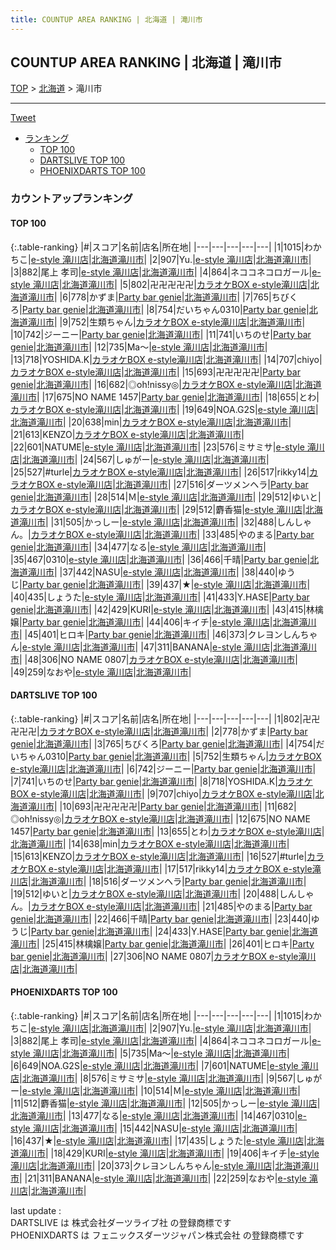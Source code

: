 ```yaml
---
title: COUNTUP AREA RANKING | 北海道 | 滝川市
---
```

## COUNTUP AREA RANKING | 北海道 | 滝川市

[TOP](/darts/rank/) > [北海道](/darts/rank/北海道/) > 滝川市

___

<a href="https://twitter.com/share?ref_src=twsrc%5Etfw" data-text="COUNTUP AREA RANKING | 北海道滝川市" class="twitter-share-button" data-hashtags="DARTSLIVE,PHOENIXDARTS,darts,ダーツ" data-show-count="false">Tweet</a>

* [ランキング](#カウントアップランキング)
    * [TOP 100](#top-100)
    * [DARTSLIVE TOP 100](#dartslive-top-100)
    * [PHOENIXDARTS TOP 100](#phoenixdarts-top-100)

### カウントアップランキング

#### TOP 100



{:.table-ranking}
|#|スコア|名前|店名|所在地|
|---|---|---|---|---|
|1|1015|<span class="rank-name-pd">わかちこ</span>|<a href="https://vs.phoenixdarts.com/jp/shop/shopDetailInfo/s_38543?s_seq=38543">e-style 滝川店</a>|<a href="/darts/rank/北海道/滝川市">北海道滝川市</a>|
|2|907|<span class="rank-name-pd">Yu.</span>|<a href="https://vs.phoenixdarts.com/jp/shop/shopDetailInfo/s_38543?s_seq=38543">e-style 滝川店</a>|<a href="/darts/rank/北海道/滝川市">北海道滝川市</a>|
|3|882|<span class="rank-name-pd">尾上 孝司</span>|<a href="https://vs.phoenixdarts.com/jp/shop/shopDetailInfo/s_38543?s_seq=38543">e-style 滝川店</a>|<a href="/darts/rank/北海道/滝川市">北海道滝川市</a>|
|4|864|<span class="rank-name-pd">ネココネコロガール</span>|<a href="https://vs.phoenixdarts.com/jp/shop/shopDetailInfo/s_38543?s_seq=38543">e-style 滝川店</a>|<a href="/darts/rank/北海道/滝川市">北海道滝川市</a>|
|5|802|<span class="rank-name-dl">卍卍卍卍卍</span>|<a href="https://search.dartslive.com/jp/shop/fb0a21904bc172100d9b047a20a7ba1e">カラオケBOX e-style滝川店</a>|<a href="/darts/rank/北海道/滝川市">北海道滝川市</a>|
|6|778|<span class="rank-name-dl">かずま</span>|<a href="https://search.dartslive.com/jp/shop/c144b442059be5da0d9b047a20a7ba1e">Party bar genie</a>|<a href="/darts/rank/北海道/滝川市">北海道滝川市</a>|
|7|765|<span class="rank-name-dl">ちびくろ</span>|<a href="https://search.dartslive.com/jp/shop/c144b442059be5da0d9b047a20a7ba1e">Party bar genie</a>|<a href="/darts/rank/北海道/滝川市">北海道滝川市</a>|
|8|754|<span class="rank-name-dl">だいちゃん0310</span>|<a href="https://search.dartslive.com/jp/shop/c144b442059be5da0d9b047a20a7ba1e">Party bar genie</a>|<a href="/darts/rank/北海道/滝川市">北海道滝川市</a>|
|9|752|<span class="rank-name-dl">生類ちゃん</span>|<a href="https://search.dartslive.com/jp/shop/fb0a21904bc172100d9b047a20a7ba1e">カラオケBOX e-style滝川店</a>|<a href="/darts/rank/北海道/滝川市">北海道滝川市</a>|
|10|742|<span class="rank-name-dl">ジーニー</span>|<a href="https://search.dartslive.com/jp/shop/c144b442059be5da0d9b047a20a7ba1e">Party bar genie</a>|<a href="/darts/rank/北海道/滝川市">北海道滝川市</a>|
|11|741|<span class="rank-name-dl">いちのせ</span>|<a href="https://search.dartslive.com/jp/shop/c144b442059be5da0d9b047a20a7ba1e">Party bar genie</a>|<a href="/darts/rank/北海道/滝川市">北海道滝川市</a>|
|12|735|<span class="rank-name-pd">Ma〜</span>|<a href="https://vs.phoenixdarts.com/jp/shop/shopDetailInfo/s_38543?s_seq=38543">e-style 滝川店</a>|<a href="/darts/rank/北海道/滝川市">北海道滝川市</a>|
|13|718|<span class="rank-name-dl">YOSHIDA.K</span>|<a href="https://search.dartslive.com/jp/shop/fb0a21904bc172100d9b047a20a7ba1e">カラオケBOX e-style滝川店</a>|<a href="/darts/rank/北海道/滝川市">北海道滝川市</a>|
|14|707|<span class="rank-name-dl">chiyo</span>|<a href="https://search.dartslive.com/jp/shop/fb0a21904bc172100d9b047a20a7ba1e">カラオケBOX e-style滝川店</a>|<a href="/darts/rank/北海道/滝川市">北海道滝川市</a>|
|15|693|<span class="rank-name-dl">卍卍卍卍卍</span>|<a href="https://search.dartslive.com/jp/shop/c144b442059be5da0d9b047a20a7ba1e">Party bar genie</a>|<a href="/darts/rank/北海道/滝川市">北海道滝川市</a>|
|16|682|<span class="rank-name-dl">◎oh!nissy◎</span>|<a href="https://search.dartslive.com/jp/shop/fb0a21904bc172100d9b047a20a7ba1e">カラオケBOX e-style滝川店</a>|<a href="/darts/rank/北海道/滝川市">北海道滝川市</a>|
|17|675|<span class="rank-name-dl">NO NAME 1457</span>|<a href="https://search.dartslive.com/jp/shop/c144b442059be5da0d9b047a20a7ba1e">Party bar genie</a>|<a href="/darts/rank/北海道/滝川市">北海道滝川市</a>|
|18|655|<span class="rank-name-dl">とわ</span>|<a href="https://search.dartslive.com/jp/shop/fb0a21904bc172100d9b047a20a7ba1e">カラオケBOX e-style滝川店</a>|<a href="/darts/rank/北海道/滝川市">北海道滝川市</a>|
|19|649|<span class="rank-name-pd">NOA.G2S</span>|<a href="https://vs.phoenixdarts.com/jp/shop/shopDetailInfo/s_38543?s_seq=38543">e-style 滝川店</a>|<a href="/darts/rank/北海道/滝川市">北海道滝川市</a>|
|20|638|<span class="rank-name-dl">min</span>|<a href="https://search.dartslive.com/jp/shop/fb0a21904bc172100d9b047a20a7ba1e">カラオケBOX e-style滝川店</a>|<a href="/darts/rank/北海道/滝川市">北海道滝川市</a>|
|21|613|<span class="rank-name-dl">KENZO</span>|<a href="https://search.dartslive.com/jp/shop/fb0a21904bc172100d9b047a20a7ba1e">カラオケBOX e-style滝川店</a>|<a href="/darts/rank/北海道/滝川市">北海道滝川市</a>|
|22|601|<span class="rank-name-pd">NATUME</span>|<a href="https://vs.phoenixdarts.com/jp/shop/shopDetailInfo/s_38543?s_seq=38543">e-style 滝川店</a>|<a href="/darts/rank/北海道/滝川市">北海道滝川市</a>|
|23|576|<span class="rank-name-pd">ミサミサ</span>|<a href="https://vs.phoenixdarts.com/jp/shop/shopDetailInfo/s_38543?s_seq=38543">e-style 滝川店</a>|<a href="/darts/rank/北海道/滝川市">北海道滝川市</a>|
|24|567|<span class="rank-name-pd">しゅがー</span>|<a href="https://vs.phoenixdarts.com/jp/shop/shopDetailInfo/s_38543?s_seq=38543">e-style 滝川店</a>|<a href="/darts/rank/北海道/滝川市">北海道滝川市</a>|
|25|527|<span class="rank-name-dl">#turle</span>|<a href="https://search.dartslive.com/jp/shop/fb0a21904bc172100d9b047a20a7ba1e">カラオケBOX e-style滝川店</a>|<a href="/darts/rank/北海道/滝川市">北海道滝川市</a>|
|26|517|<span class="rank-name-dl">rikky14</span>|<a href="https://search.dartslive.com/jp/shop/fb0a21904bc172100d9b047a20a7ba1e">カラオケBOX e-style滝川店</a>|<a href="/darts/rank/北海道/滝川市">北海道滝川市</a>|
|27|516|<span class="rank-name-dl">ダーツメンヘラ</span>|<a href="https://search.dartslive.com/jp/shop/c144b442059be5da0d9b047a20a7ba1e">Party bar genie</a>|<a href="/darts/rank/北海道/滝川市">北海道滝川市</a>|
|28|514|<span class="rank-name-pd">Ｍ</span>|<a href="https://vs.phoenixdarts.com/jp/shop/shopDetailInfo/s_38543?s_seq=38543">e-style 滝川店</a>|<a href="/darts/rank/北海道/滝川市">北海道滝川市</a>|
|29|512|<span class="rank-name-dl">ゆいと</span>|<a href="https://search.dartslive.com/jp/shop/fb0a21904bc172100d9b047a20a7ba1e">カラオケBOX e-style滝川店</a>|<a href="/darts/rank/北海道/滝川市">北海道滝川市</a>|
|29|512|<span class="rank-name-pd">麝香猫</span>|<a href="https://vs.phoenixdarts.com/jp/shop/shopDetailInfo/s_38543?s_seq=38543">e-style 滝川店</a>|<a href="/darts/rank/北海道/滝川市">北海道滝川市</a>|
|31|505|<span class="rank-name-pd">かっしー</span>|<a href="https://vs.phoenixdarts.com/jp/shop/shopDetailInfo/s_38543?s_seq=38543">e-style 滝川店</a>|<a href="/darts/rank/北海道/滝川市">北海道滝川市</a>|
|32|488|<span class="rank-name-dl">しんしゃん。</span>|<a href="https://search.dartslive.com/jp/shop/fb0a21904bc172100d9b047a20a7ba1e">カラオケBOX e-style滝川店</a>|<a href="/darts/rank/北海道/滝川市">北海道滝川市</a>|
|33|485|<span class="rank-name-dl">やのまる</span>|<a href="https://search.dartslive.com/jp/shop/c144b442059be5da0d9b047a20a7ba1e">Party bar genie</a>|<a href="/darts/rank/北海道/滝川市">北海道滝川市</a>|
|34|477|<span class="rank-name-pd">なる</span>|<a href="https://vs.phoenixdarts.com/jp/shop/shopDetailInfo/s_38543?s_seq=38543">e-style 滝川店</a>|<a href="/darts/rank/北海道/滝川市">北海道滝川市</a>|
|35|467|<span class="rank-name-pd">0310</span>|<a href="https://vs.phoenixdarts.com/jp/shop/shopDetailInfo/s_38543?s_seq=38543">e-style 滝川店</a>|<a href="/darts/rank/北海道/滝川市">北海道滝川市</a>|
|36|466|<span class="rank-name-dl">千晴</span>|<a href="https://search.dartslive.com/jp/shop/c144b442059be5da0d9b047a20a7ba1e">Party bar genie</a>|<a href="/darts/rank/北海道/滝川市">北海道滝川市</a>|
|37|442|<span class="rank-name-pd">NASU</span>|<a href="https://vs.phoenixdarts.com/jp/shop/shopDetailInfo/s_38543?s_seq=38543">e-style 滝川店</a>|<a href="/darts/rank/北海道/滝川市">北海道滝川市</a>|
|38|440|<span class="rank-name-dl">ゆうじ</span>|<a href="https://search.dartslive.com/jp/shop/c144b442059be5da0d9b047a20a7ba1e">Party bar genie</a>|<a href="/darts/rank/北海道/滝川市">北海道滝川市</a>|
|39|437|<span class="rank-name-pd">★</span>|<a href="https://vs.phoenixdarts.com/jp/shop/shopDetailInfo/s_38543?s_seq=38543">e-style 滝川店</a>|<a href="/darts/rank/北海道/滝川市">北海道滝川市</a>|
|40|435|<span class="rank-name-pd">しょうた</span>|<a href="https://vs.phoenixdarts.com/jp/shop/shopDetailInfo/s_38543?s_seq=38543">e-style 滝川店</a>|<a href="/darts/rank/北海道/滝川市">北海道滝川市</a>|
|41|433|<span class="rank-name-dl">Y.HASE</span>|<a href="https://search.dartslive.com/jp/shop/c144b442059be5da0d9b047a20a7ba1e">Party bar genie</a>|<a href="/darts/rank/北海道/滝川市">北海道滝川市</a>|
|42|429|<span class="rank-name-pd">KURI</span>|<a href="https://vs.phoenixdarts.com/jp/shop/shopDetailInfo/s_38543?s_seq=38543">e-style 滝川店</a>|<a href="/darts/rank/北海道/滝川市">北海道滝川市</a>|
|43|415|<span class="rank-name-dl">林檎嬢</span>|<a href="https://search.dartslive.com/jp/shop/c144b442059be5da0d9b047a20a7ba1e">Party bar genie</a>|<a href="/darts/rank/北海道/滝川市">北海道滝川市</a>|
|44|406|<span class="rank-name-pd">キイチ</span>|<a href="https://vs.phoenixdarts.com/jp/shop/shopDetailInfo/s_38543?s_seq=38543">e-style 滝川店</a>|<a href="/darts/rank/北海道/滝川市">北海道滝川市</a>|
|45|401|<span class="rank-name-dl">ヒロキ</span>|<a href="https://search.dartslive.com/jp/shop/c144b442059be5da0d9b047a20a7ba1e">Party bar genie</a>|<a href="/darts/rank/北海道/滝川市">北海道滝川市</a>|
|46|373|<span class="rank-name-pd">クレヨンしんちゃん</span>|<a href="https://vs.phoenixdarts.com/jp/shop/shopDetailInfo/s_38543?s_seq=38543">e-style 滝川店</a>|<a href="/darts/rank/北海道/滝川市">北海道滝川市</a>|
|47|311|<span class="rank-name-pd">BANANA</span>|<a href="https://vs.phoenixdarts.com/jp/shop/shopDetailInfo/s_38543?s_seq=38543">e-style 滝川店</a>|<a href="/darts/rank/北海道/滝川市">北海道滝川市</a>|
|48|306|<span class="rank-name-dl">NO NAME 0807</span>|<a href="https://search.dartslive.com/jp/shop/fb0a21904bc172100d9b047a20a7ba1e">カラオケBOX e-style滝川店</a>|<a href="/darts/rank/北海道/滝川市">北海道滝川市</a>|
|49|259|<span class="rank-name-pd">なおや</span>|<a href="https://vs.phoenixdarts.com/jp/shop/shopDetailInfo/s_38543?s_seq=38543">e-style 滝川店</a>|<a href="/darts/rank/北海道/滝川市">北海道滝川市</a>|


#### DARTSLIVE TOP 100



{:.table-ranking}
|#|スコア|名前|店名|所在地|
|---|---|---|---|---|
|1|802|<span class="rank-name-dl">卍卍卍卍卍</span>|<a href="https://search.dartslive.com/jp/shop/fb0a21904bc172100d9b047a20a7ba1e">カラオケBOX e-style滝川店</a>|<a href="/darts/rank/北海道/滝川市">北海道滝川市</a>|
|2|778|<span class="rank-name-dl">かずま</span>|<a href="https://search.dartslive.com/jp/shop/c144b442059be5da0d9b047a20a7ba1e">Party bar genie</a>|<a href="/darts/rank/北海道/滝川市">北海道滝川市</a>|
|3|765|<span class="rank-name-dl">ちびくろ</span>|<a href="https://search.dartslive.com/jp/shop/c144b442059be5da0d9b047a20a7ba1e">Party bar genie</a>|<a href="/darts/rank/北海道/滝川市">北海道滝川市</a>|
|4|754|<span class="rank-name-dl">だいちゃん0310</span>|<a href="https://search.dartslive.com/jp/shop/c144b442059be5da0d9b047a20a7ba1e">Party bar genie</a>|<a href="/darts/rank/北海道/滝川市">北海道滝川市</a>|
|5|752|<span class="rank-name-dl">生類ちゃん</span>|<a href="https://search.dartslive.com/jp/shop/fb0a21904bc172100d9b047a20a7ba1e">カラオケBOX e-style滝川店</a>|<a href="/darts/rank/北海道/滝川市">北海道滝川市</a>|
|6|742|<span class="rank-name-dl">ジーニー</span>|<a href="https://search.dartslive.com/jp/shop/c144b442059be5da0d9b047a20a7ba1e">Party bar genie</a>|<a href="/darts/rank/北海道/滝川市">北海道滝川市</a>|
|7|741|<span class="rank-name-dl">いちのせ</span>|<a href="https://search.dartslive.com/jp/shop/c144b442059be5da0d9b047a20a7ba1e">Party bar genie</a>|<a href="/darts/rank/北海道/滝川市">北海道滝川市</a>|
|8|718|<span class="rank-name-dl">YOSHIDA.K</span>|<a href="https://search.dartslive.com/jp/shop/fb0a21904bc172100d9b047a20a7ba1e">カラオケBOX e-style滝川店</a>|<a href="/darts/rank/北海道/滝川市">北海道滝川市</a>|
|9|707|<span class="rank-name-dl">chiyo</span>|<a href="https://search.dartslive.com/jp/shop/fb0a21904bc172100d9b047a20a7ba1e">カラオケBOX e-style滝川店</a>|<a href="/darts/rank/北海道/滝川市">北海道滝川市</a>|
|10|693|<span class="rank-name-dl">卍卍卍卍卍</span>|<a href="https://search.dartslive.com/jp/shop/c144b442059be5da0d9b047a20a7ba1e">Party bar genie</a>|<a href="/darts/rank/北海道/滝川市">北海道滝川市</a>|
|11|682|<span class="rank-name-dl">◎oh!nissy◎</span>|<a href="https://search.dartslive.com/jp/shop/fb0a21904bc172100d9b047a20a7ba1e">カラオケBOX e-style滝川店</a>|<a href="/darts/rank/北海道/滝川市">北海道滝川市</a>|
|12|675|<span class="rank-name-dl">NO NAME 1457</span>|<a href="https://search.dartslive.com/jp/shop/c144b442059be5da0d9b047a20a7ba1e">Party bar genie</a>|<a href="/darts/rank/北海道/滝川市">北海道滝川市</a>|
|13|655|<span class="rank-name-dl">とわ</span>|<a href="https://search.dartslive.com/jp/shop/fb0a21904bc172100d9b047a20a7ba1e">カラオケBOX e-style滝川店</a>|<a href="/darts/rank/北海道/滝川市">北海道滝川市</a>|
|14|638|<span class="rank-name-dl">min</span>|<a href="https://search.dartslive.com/jp/shop/fb0a21904bc172100d9b047a20a7ba1e">カラオケBOX e-style滝川店</a>|<a href="/darts/rank/北海道/滝川市">北海道滝川市</a>|
|15|613|<span class="rank-name-dl">KENZO</span>|<a href="https://search.dartslive.com/jp/shop/fb0a21904bc172100d9b047a20a7ba1e">カラオケBOX e-style滝川店</a>|<a href="/darts/rank/北海道/滝川市">北海道滝川市</a>|
|16|527|<span class="rank-name-dl">#turle</span>|<a href="https://search.dartslive.com/jp/shop/fb0a21904bc172100d9b047a20a7ba1e">カラオケBOX e-style滝川店</a>|<a href="/darts/rank/北海道/滝川市">北海道滝川市</a>|
|17|517|<span class="rank-name-dl">rikky14</span>|<a href="https://search.dartslive.com/jp/shop/fb0a21904bc172100d9b047a20a7ba1e">カラオケBOX e-style滝川店</a>|<a href="/darts/rank/北海道/滝川市">北海道滝川市</a>|
|18|516|<span class="rank-name-dl">ダーツメンヘラ</span>|<a href="https://search.dartslive.com/jp/shop/c144b442059be5da0d9b047a20a7ba1e">Party bar genie</a>|<a href="/darts/rank/北海道/滝川市">北海道滝川市</a>|
|19|512|<span class="rank-name-dl">ゆいと</span>|<a href="https://search.dartslive.com/jp/shop/fb0a21904bc172100d9b047a20a7ba1e">カラオケBOX e-style滝川店</a>|<a href="/darts/rank/北海道/滝川市">北海道滝川市</a>|
|20|488|<span class="rank-name-dl">しんしゃん。</span>|<a href="https://search.dartslive.com/jp/shop/fb0a21904bc172100d9b047a20a7ba1e">カラオケBOX e-style滝川店</a>|<a href="/darts/rank/北海道/滝川市">北海道滝川市</a>|
|21|485|<span class="rank-name-dl">やのまる</span>|<a href="https://search.dartslive.com/jp/shop/c144b442059be5da0d9b047a20a7ba1e">Party bar genie</a>|<a href="/darts/rank/北海道/滝川市">北海道滝川市</a>|
|22|466|<span class="rank-name-dl">千晴</span>|<a href="https://search.dartslive.com/jp/shop/c144b442059be5da0d9b047a20a7ba1e">Party bar genie</a>|<a href="/darts/rank/北海道/滝川市">北海道滝川市</a>|
|23|440|<span class="rank-name-dl">ゆうじ</span>|<a href="https://search.dartslive.com/jp/shop/c144b442059be5da0d9b047a20a7ba1e">Party bar genie</a>|<a href="/darts/rank/北海道/滝川市">北海道滝川市</a>|
|24|433|<span class="rank-name-dl">Y.HASE</span>|<a href="https://search.dartslive.com/jp/shop/c144b442059be5da0d9b047a20a7ba1e">Party bar genie</a>|<a href="/darts/rank/北海道/滝川市">北海道滝川市</a>|
|25|415|<span class="rank-name-dl">林檎嬢</span>|<a href="https://search.dartslive.com/jp/shop/c144b442059be5da0d9b047a20a7ba1e">Party bar genie</a>|<a href="/darts/rank/北海道/滝川市">北海道滝川市</a>|
|26|401|<span class="rank-name-dl">ヒロキ</span>|<a href="https://search.dartslive.com/jp/shop/c144b442059be5da0d9b047a20a7ba1e">Party bar genie</a>|<a href="/darts/rank/北海道/滝川市">北海道滝川市</a>|
|27|306|<span class="rank-name-dl">NO NAME 0807</span>|<a href="https://search.dartslive.com/jp/shop/fb0a21904bc172100d9b047a20a7ba1e">カラオケBOX e-style滝川店</a>|<a href="/darts/rank/北海道/滝川市">北海道滝川市</a>|


#### PHOENIXDARTS TOP 100



{:.table-ranking}
|#|スコア|名前|店名|所在地|
|---|---|---|---|---|
|1|1015|<span class="rank-name-pd">わかちこ</span>|<a href="https://vs.phoenixdarts.com/jp/shop/shopDetailInfo/s_38543?s_seq=38543">e-style 滝川店</a>|<a href="/darts/rank/北海道/滝川市">北海道滝川市</a>|
|2|907|<span class="rank-name-pd">Yu.</span>|<a href="https://vs.phoenixdarts.com/jp/shop/shopDetailInfo/s_38543?s_seq=38543">e-style 滝川店</a>|<a href="/darts/rank/北海道/滝川市">北海道滝川市</a>|
|3|882|<span class="rank-name-pd">尾上 孝司</span>|<a href="https://vs.phoenixdarts.com/jp/shop/shopDetailInfo/s_38543?s_seq=38543">e-style 滝川店</a>|<a href="/darts/rank/北海道/滝川市">北海道滝川市</a>|
|4|864|<span class="rank-name-pd">ネココネコロガール</span>|<a href="https://vs.phoenixdarts.com/jp/shop/shopDetailInfo/s_38543?s_seq=38543">e-style 滝川店</a>|<a href="/darts/rank/北海道/滝川市">北海道滝川市</a>|
|5|735|<span class="rank-name-pd">Ma〜</span>|<a href="https://vs.phoenixdarts.com/jp/shop/shopDetailInfo/s_38543?s_seq=38543">e-style 滝川店</a>|<a href="/darts/rank/北海道/滝川市">北海道滝川市</a>|
|6|649|<span class="rank-name-pd">NOA.G2S</span>|<a href="https://vs.phoenixdarts.com/jp/shop/shopDetailInfo/s_38543?s_seq=38543">e-style 滝川店</a>|<a href="/darts/rank/北海道/滝川市">北海道滝川市</a>|
|7|601|<span class="rank-name-pd">NATUME</span>|<a href="https://vs.phoenixdarts.com/jp/shop/shopDetailInfo/s_38543?s_seq=38543">e-style 滝川店</a>|<a href="/darts/rank/北海道/滝川市">北海道滝川市</a>|
|8|576|<span class="rank-name-pd">ミサミサ</span>|<a href="https://vs.phoenixdarts.com/jp/shop/shopDetailInfo/s_38543?s_seq=38543">e-style 滝川店</a>|<a href="/darts/rank/北海道/滝川市">北海道滝川市</a>|
|9|567|<span class="rank-name-pd">しゅがー</span>|<a href="https://vs.phoenixdarts.com/jp/shop/shopDetailInfo/s_38543?s_seq=38543">e-style 滝川店</a>|<a href="/darts/rank/北海道/滝川市">北海道滝川市</a>|
|10|514|<span class="rank-name-pd">Ｍ</span>|<a href="https://vs.phoenixdarts.com/jp/shop/shopDetailInfo/s_38543?s_seq=38543">e-style 滝川店</a>|<a href="/darts/rank/北海道/滝川市">北海道滝川市</a>|
|11|512|<span class="rank-name-pd">麝香猫</span>|<a href="https://vs.phoenixdarts.com/jp/shop/shopDetailInfo/s_38543?s_seq=38543">e-style 滝川店</a>|<a href="/darts/rank/北海道/滝川市">北海道滝川市</a>|
|12|505|<span class="rank-name-pd">かっしー</span>|<a href="https://vs.phoenixdarts.com/jp/shop/shopDetailInfo/s_38543?s_seq=38543">e-style 滝川店</a>|<a href="/darts/rank/北海道/滝川市">北海道滝川市</a>|
|13|477|<span class="rank-name-pd">なる</span>|<a href="https://vs.phoenixdarts.com/jp/shop/shopDetailInfo/s_38543?s_seq=38543">e-style 滝川店</a>|<a href="/darts/rank/北海道/滝川市">北海道滝川市</a>|
|14|467|<span class="rank-name-pd">0310</span>|<a href="https://vs.phoenixdarts.com/jp/shop/shopDetailInfo/s_38543?s_seq=38543">e-style 滝川店</a>|<a href="/darts/rank/北海道/滝川市">北海道滝川市</a>|
|15|442|<span class="rank-name-pd">NASU</span>|<a href="https://vs.phoenixdarts.com/jp/shop/shopDetailInfo/s_38543?s_seq=38543">e-style 滝川店</a>|<a href="/darts/rank/北海道/滝川市">北海道滝川市</a>|
|16|437|<span class="rank-name-pd">★</span>|<a href="https://vs.phoenixdarts.com/jp/shop/shopDetailInfo/s_38543?s_seq=38543">e-style 滝川店</a>|<a href="/darts/rank/北海道/滝川市">北海道滝川市</a>|
|17|435|<span class="rank-name-pd">しょうた</span>|<a href="https://vs.phoenixdarts.com/jp/shop/shopDetailInfo/s_38543?s_seq=38543">e-style 滝川店</a>|<a href="/darts/rank/北海道/滝川市">北海道滝川市</a>|
|18|429|<span class="rank-name-pd">KURI</span>|<a href="https://vs.phoenixdarts.com/jp/shop/shopDetailInfo/s_38543?s_seq=38543">e-style 滝川店</a>|<a href="/darts/rank/北海道/滝川市">北海道滝川市</a>|
|19|406|<span class="rank-name-pd">キイチ</span>|<a href="https://vs.phoenixdarts.com/jp/shop/shopDetailInfo/s_38543?s_seq=38543">e-style 滝川店</a>|<a href="/darts/rank/北海道/滝川市">北海道滝川市</a>|
|20|373|<span class="rank-name-pd">クレヨンしんちゃん</span>|<a href="https://vs.phoenixdarts.com/jp/shop/shopDetailInfo/s_38543?s_seq=38543">e-style 滝川店</a>|<a href="/darts/rank/北海道/滝川市">北海道滝川市</a>|
|21|311|<span class="rank-name-pd">BANANA</span>|<a href="https://vs.phoenixdarts.com/jp/shop/shopDetailInfo/s_38543?s_seq=38543">e-style 滝川店</a>|<a href="/darts/rank/北海道/滝川市">北海道滝川市</a>|
|22|259|<span class="rank-name-pd">なおや</span>|<a href="https://vs.phoenixdarts.com/jp/shop/shopDetailInfo/s_38543?s_seq=38543">e-style 滝川店</a>|<a href="/darts/rank/北海道/滝川市">北海道滝川市</a>|


<div class="footer border-top border-gray-light mt-5 pt-3 text-right text-gray">
    last update : <span style="font-weight: italic" id="foot_last_modified"></span><br />
    DARTSLIVE は 株式会社ダーツライブ社 の登録商標です<br />
    PHOENIXDARTS は フェニックスダーツジャパン株式会社 の登録商標です<br />
</div>

<script src="https://cdnjs.cloudflare.com/ajax/libs/jquery.tablesorter/2.31.3/js/jquery.tablesorter.min.js" integrity="sha512-qzgd5cYSZcosqpzpn7zF2ZId8f/8CHmFKZ8j7mU4OUXTNRd5g+ZHBPsgKEwoqxCtdQvExE5LprwwPAgoicguNg==" crossorigin="anonymous" referrerpolicy="no-referrer"></script>
<link rel="stylesheet" href="https://cdnjs.cloudflare.com/ajax/libs/jquery.tablesorter/2.31.3/css/theme.default.min.css" integrity="sha512-wghhOJkjQX0Lh3NSWvNKeZ0ZpNn+SPVXX1Qyc9OCaogADktxrBiBdKGDoqVUOyhStvMBmJQ8ZdMHiR3wuEq8+w==" crossorigin="anonymous" referrerpolicy="no-referrer" />
<script>
$(function() {
    $(".table-ranking").tablesorter({sortList:[[0, 0]]});
    $("#foot_last_modified").text(formatDate(new Date(document.lastModified), 'yyyy-MM-dd HH:mm:ss'));
});
</script>

<script async src="https://platform.twitter.com/widgets.js" charset="utf-8"></script>